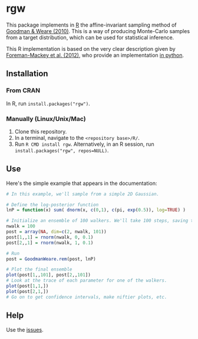 # rgw

This package implements in [R](https://www.r-project.org/)  the affine-invariant sampling method of [Goodman & Weare (2010)](http://dx.doi.org/10.2140/camcos.2010.5.65). This is a way of producing Monte-Carlo samples from a target distribution, which can be used for statistical inference.

This R implementation is based on the very clear description given by [Foreman-Mackey et al. (2012)](https://arxiv.org/abs/1202.3665), who provide an implementation [in python](http://dan.iel.fm/emcee).

## Installation

### From CRAN

In R, run ```install.packages("rgw")```.

### Manually (Linux/Unix/Mac)

1. Clone this repository.
2. In a terminal, navigate to the ```<repository base>/R/```.
3. Run ```R CMD install rgw```. Alternatively, in an R session, run ```install.packages("rgw", repos=NULL)```.

## Use

Here's the simple example that appears in the documentation:

```R
# In this example, we'll sample from a simple 2D Gaussian.

# Define the log-posterior function
lnP = function(x) sum( dnorm(x, c(0,1), c(pi, exp(0.5)), log=TRUE) )

# Initialize an ensemble of 100 walkers. We'll take 100 steps, saving the ensemble after each.
nwalk = 100
post = array(NA, dim=c(2, nwalk, 101))
post[1,,1] = rnorm(nwalk, 0, 0.1)
post[2,,1] = rnorm(nwalk, 1, 0.1)

# Run
post = GoodmanWeare.rem(post, lnP)

# Plot the final ensemble
plot(post[1,,101], post[2,,101])
# Look at the trace of each parameter for one of the walkers.
plot(post[1,1,])
plot(post[2,1,])
# Go on to get confidence intervals, make niftier plots, etc.
```

## Help

Use the [issues](https://github.com/abmantz/rgw/issues).
